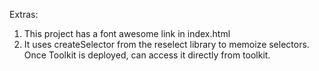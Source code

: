 Extras:

1. This project has a font awesome link in index.html
2. It uses createSelector from the reselect library to memoize selectors. Once Toolkit is deployed, can access it directly from toolkit.
